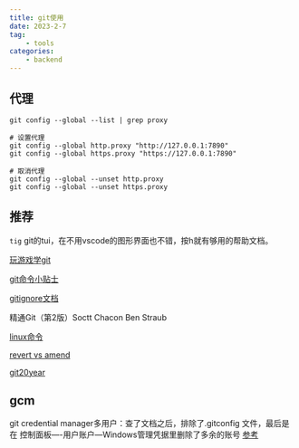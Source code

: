 ```yaml
---
title: git使用
date: 2023-2-7
tag: 
    - tools 
categories: 
    - backend
---
```


## 代理

```
git config --global --list | grep proxy

# 设置代理
git config --global http.proxy "http://127.0.0.1:7890"
git config --global https.proxy "https://127.0.0.1:7890"

# 取消代理
git config --global --unset http.proxy
git config --global --unset https.proxy
```

## 推荐

`tig` git的tui，在不用vscode的图形界面也不错，按h就有够用的帮助文档。

[玩游戏学git](https://learngitbranching.js.org/?locale=zh_CN)

[git命令小贴士](https://training.github.com/downloads/zh_CN/github-git-cheat-sheet/)

[gitignore文档](https://github.com/github/gitignore)

精通Git（第2版）Soctt Chacon    Ben Straub

[linux命令](https://wangchujiang.com/linux-command/c/tree.html)

[revert vs amend](https://stackoverflow.com/questions/28166547/what-are-the-differences-between-revert-amend-rollback-and-undo-a-com)

[git20year](https://github.blog/open-source/git/git-turns-20-a-qa-with-linus-torvalds/)

## gcm
git credential manager多用户：查了文档之后，排除了.gitconfig 文件，最后是在 控制面板—-用户账户—Windows管理凭据里删除了多余的账号 [参考](https://cloud.tencent.com/developer/article/2055131)
